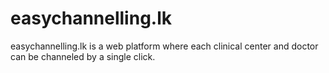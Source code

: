 # easychannelling.lk
easychannelling.lk is a web platform where each clinical center and doctor can be channeled by a single click. 
